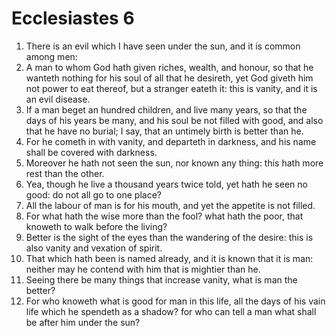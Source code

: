 ﻿# Ecclesiastes 6
1. There is an evil which I have seen under the sun, and it is common among men: 
2. A man to whom God hath given riches, wealth, and honour, so that he wanteth nothing for his soul of all that he desireth, yet God giveth him not power to eat thereof, but a stranger eateth it: this is vanity, and it is an evil disease. 
3.  If a man beget an hundred children, and live many years, so that the days of his years be many, and his soul be not filled with good, and also that he have no burial; I say, that an untimely birth is better than he. 
4. For he cometh in with vanity, and departeth in darkness, and his name shall be covered with darkness. 
5. Moreover he hath not seen the sun, nor known any thing: this hath more rest than the other. 
6.  Yea, though he live a thousand years twice told, yet hath he seen no good: do not all go to one place? 
7. All the labour of man is for his mouth, and yet the appetite is not filled. 
8. For what hath the wise more than the fool? what hath the poor, that knoweth to walk before the living? 
9.  Better is the sight of the eyes than the wandering of the desire: this is also vanity and vexation of spirit. 
10. That which hath been is named already, and it is known that it is man: neither may he contend with him that is mightier than he. 
11.  Seeing there be many things that increase vanity, what is man the better? 
12. For who knoweth what is good for man in this life, all the days of his vain life which he spendeth as a shadow? for who can tell a man what shall be after him under the sun? 
